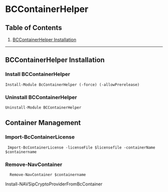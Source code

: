 # BCContainerHelper

##  Table of Contents
1.  [BCContainerHelper Installation](#BCContainerHelper-Installation)

***

## BCContainerHelper Installation

### Install BCContainerHelper

    Install-Module BcContainerHelper (-force) (-allowPrerelease)

### Uninstall BCContainerHelper

    Uninstall-Module BCContainerHelper

## Container Management

### Import-BcContainerLicense
     Import-BcContainerLicense -licenseFile $licensefile -containerName $containername 

###  Remove-NavContainer
      Remove-NavContainer $containername 
 

Install-NAVSipCryptoProviderFromBcContainer
